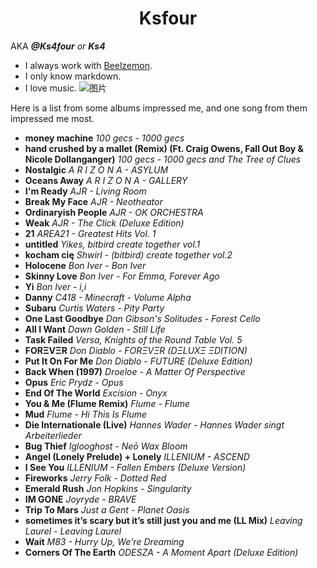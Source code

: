 <h1 align="center">
 Ksfour </h1>

AKA ___@Ks4four___ _or_ ___Ks4___ 
- I always work with [Beelzemon](https://wikimon.net/Beelzebumon).
- I only know markdown.
- I love music.
![图片](https://user-images.githubusercontent.com/78544646/166974220-47d3c15a-50b4-427f-848d-9698f1ffb500.png)

Here is a list from some albums impressed me, and one song from them impressed me most.
- **money machine** _100 gecs - 1000 gecs_
- **hand crushed by a mallet (Remix) (Ft. Craig Owens, Fall Out Boy & Nicole Dollanganger)** _100 gecs - 1000 gecs and The Tree of Clues_
- **Nostalgic** _A R I Z O N A - ASYLUM_
- **Oceans Away** _A R I Z O N A - GALLERY_
- **I'm Ready** _AJR - Living Room_
- **Break My Face** _AJR - Neotheator_
- **Ordinaryish People** _AJR - OK ORCHESTRA_
- **Weak** _AJR - The Click (Deluxe Edition)_
- **21** _AREA21 - Greatest Hits Vol. 1_
- **untitled** _Yikes, bitbird create together vol.1_
- **kocham cię** _Shwirl - (bitbird) create together vol.2_
- **Holocene** _Bon Iver - Bon Iver_
- **Skinny Love** _Bon Iver - For Emma, Forever Ago_
- **Yi** _Bon Iver - i,i_
- **Danny** _C418 - Minecraft - Volume Alpha_
- **Subaru** _Curtis Waters - Pity Party_
- **One Last Goodbye** _Dan Gibson's Solitudes - Forest Cello_
- **All I Want** _Dawn Golden - Still Life_
- **Task Failed** _Versa, Knights of the Round Table Vol. 5_
- **FORΞVΞR** _Don Diablo - FORΞVΞR (DΞLUXΞ ΞDITION)_
- **Put It On For Me** _Don Diablo - FUTURE (Deluxe Edition)_
- **Back When (1997)** _Droeloe - A Matter Of Perspective_
- **Opus** _Eric Prydz - Opus_
- **End Of The World** _Excision - Onyx_
- **You & Me (Flume Remix)** _Flume - Flume_
- **Mud** _Flume - Hi This Is Flume_
- **Die Internationale (Live)** _Hannes Wader - Hannes Wader singt Arbeiterlieder_
- **Bug Thief** _Iglooghost - Neō Wax Bloom_
- **Angel (Lonely Prelude) + Lonely** _ILLENIUM - ASCEND_
- **I See You** _ILLENIUM - Fallen Embers (Deluxe Version)_
- **Fireworks** _Jerry Folk - Dotted Red_
- **Emerald Rush** _Jon Hopkins - Singularity_
- **IM GONE** _Joyryde - BRAVE_
- **Trip To Mars** _Just a Gent - Planet Oasis_
- **sometimes it’s scary but it’s still just you and me (LL Mix)** _Leaving Laurel - Leaving Laurel_
- **Wait** _M83 - Hurry Up, We're Dreaming_
- **Corners Of The Earth** _ODESZA - A Moment Apart (Deluxe Edition)_
